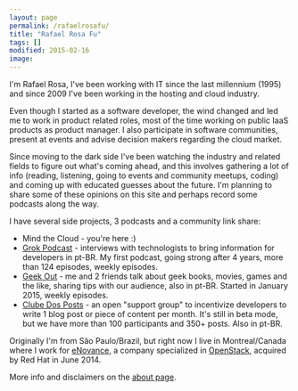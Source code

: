 ```yaml
---
layout: page
permalink: /rafaelrosafu/
title: "Rafael Rosa Fu"
tags: []
modified: 2015-02-16
image:
---
```


I'm Rafael Rosa, I've been working with IT since the last millennium (1995) and since 2009 I've been working in the hosting and cloud industry.

Even though I started as a software developer, the wind changed and led me to work in product related roles, most of the time working on public IaaS products as product manager. I also participate in software communities, present at events and advise decision makers regarding the cloud market.

Since moving to the dark side I've been watching the industry and related fields to figure out what's coming ahead, and this involves gathering a lot of info (reading, listening, going to events and community meetups, coding) and coming up with educated guesses about the future. I'm planning to share some of these opinions on this site and perhaps record some podcasts along the way.

I have several side projects, 3 podcasts and a community link share:

* Mind the Cloud - you're here :)
* [Grok Podcast](http://grokpodcast.com) - interviews with technologists to bring information for developers in pt-BR. My first podcast, going strong after 4 years, more than 124 episodes, weekly episodes.
* [Geek Out](http://geekout.fm) - me and 2 friends talk about geek books, movies, games and the like, sharing tips with our audience, also in pt-BR. Started in January 2015, weekly episodes.
* [Clube Dos Posts](https://twitter.com/clubedosposts) - an open "support group" to incentivize developers to write 1 blog post or piece of content per month. It's still in beta mode, but we have more than 100 participants and 350+ posts. Also in pt-BR.

Originally I'm from São Paulo/Brazil, but right now I live in Montreal/Canada where I work for [eNovance](http://enovance.com), a company specialized in [OpenStack](http://openstack.org), acquired by Red Hat in June 2014.

More info and disclaimers on the [about page](/about).